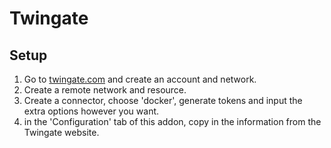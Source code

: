 # Twingate

## Setup

1. Go to [twingate.com](https://www.twingate.com) and create an account and network.
2. Create a remote network and resource.
3. Create a connector, choose 'docker', generate tokens and input the extra options however you want.
4. in the 'Configuration' tab of this addon, copy in the information from the Twingate website.